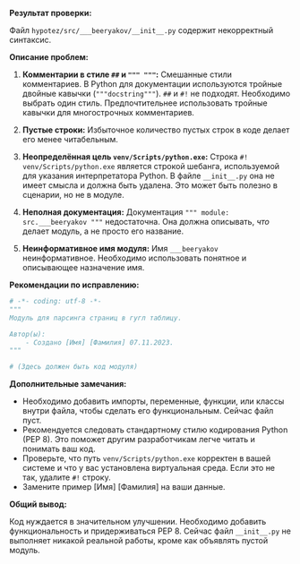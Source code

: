 **Результат проверки:**

Файл `hypotez/src/___beeryakov/__init__.py` содержит некорректный синтаксис.

**Описание проблем:**

1. **Комментарии в стиле `##` и `""" """`:**  Смешанные стили комментариев.  В Python для документации используются тройные двойные кавычки (`"""docstring"""`).  `##` и `#!` не подходят. Необходимо выбрать один стиль.  Предпочтительнее использовать тройные кавычки для многострочных комментариев.

2. **Пустые строки:** Избыточное количество пустых строк в коде делает его менее читабельным.

3. **Неопределённая цель `venv/Scripts/python.exe`:** Строка `#! venv/Scripts/python.exe` является строкой шебанга, используемой для указания интерпретатора Python.  В файле `__init__.py` она не имеет смысла и должна быть удалена.  Это может быть полезно в сценарии, но не в модуле.

4. **Неполная документация:**  Документация `""" module: src.___beeryakov """`  недостаточна.  Она должна описывать, *что* делает модуль, а не просто его название.

5. **Неинформативное имя модуля:**  Имя `___beeryakov` неинформативное.  Необходимо использовать понятное и описывающее назначение имя.


**Рекомендации по исправлению:**

```python
# -*- coding: utf-8 -*-
"""
Модуль для парсинга страниц в гугл таблицу.

Автор(ы):
    - Создано [Имя] [Фамилия] 07.11.2023.
"""

# (Здесь должен быть код модуля)

```

**Дополнительные замечания:**

* Необходимо добавить импорты, переменные, функции, или классы внутри файла, чтобы сделать его функциональным. Сейчас файл пуст.
* Рекомендуется следовать стандартному стилю кодирования Python (PEP 8).  Это поможет другим разработчикам легче читать и понимать ваш код.
* Проверьте, что путь `venv/Scripts/python.exe` корректен в вашей системе и что у вас установлена виртуальная среда.  Если это не так, удалите `#!` строку.
* Замените пример [Имя] [Фамилия] на ваши данные.

**Общий вывод:**

Код нуждается в значительном улучшении.  Необходимо добавить функциональность и придерживаться PEP 8.  Сейчас файл `__init__.py` не выполняет никакой реальной работы, кроме как объявлять пустой модуль.
